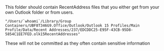 This folder should contain RecentAddress files that you either get from your own Outlook folder or from users.

```
"/Users/`whoami`/Library/Group Containers/UBF8T346G9.Office/Outlook/Outlook 15 Profiles/Main Profile/Data/Recent Addresses/237/EDCDDC25-E95F-43CB-95D8-5854C1EE7FED.olk15RecentAddresses"
```

These will not be committed as they often contain sensitive information

